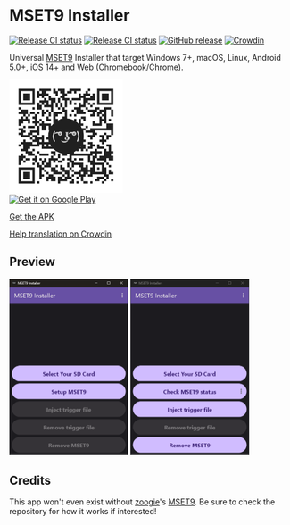 # MSET9 Installer

[![Release CI status](https://github.com/danny8376/mset9_installer/workflows/Release/badge.svg)](https://github.com/danny8376/mset9_installer/actions/workflows/release.yml)
[![Release CI status](https://github.com/danny8376/mset9_installer/workflows/GitHub%20Pages/badge.svg)](https://github.com/danny8376/mset9_installer/actions/workflows/gh-pages.yml)
[![GitHub release](https://img.shields.io/github/v/release/danny8376/mset9_installer)](https://github.com/danny8376/mset9_installer/releases)
[![Crowdin](https://badges.crowdin.net/mset9_installer/localized.svg)](https://crowdin.com/project/mset9_installer)

Universal [MSET9](https://github.com/zoogie/MSET9) Installer that target Windows 7+, macOS, Linux, Android 5.0+, iOS 14+ and Web (Chromebook/Chrome).

[<img alt="Scan QR Code to get it on Google Play" title="Scan QR Code to get it on Google Play" src="/resources/qrcode/play_store_market_qr.png?raw=true" width="203"><br><img alt="Get it on Google Play" src="https://play.google.com/intl/en_us/badges/static/images/badges/en_badge_web_generic.png" width="203">](https://play.google.com/store/apps/details?id=moe.saru.homebrew.console3ds.mset9_installer_android)

[Get the APK](https://github.com/danny8376/mset9_installer/releases/latest/download/app-release.apk)

[Help translation on Crowdin](https://crowdin.com/project/mset9_installer)

## Preview

<img src="/resources/screenshots/desktop/1.png" width="213" alt="MSET9 Installer Screenshot - SD card selected"> <img src="/resources/screenshots/desktop/2.png" width="213" alt="MSET9 Installer Screenshot - Ready to inject">

## Credits

This app won't even exist without [zoogie](https://github.com/zoogie)'s [MSET9](https://github.com/zoogie/MSET9). Be sure to check the repository for how it works if interested!
